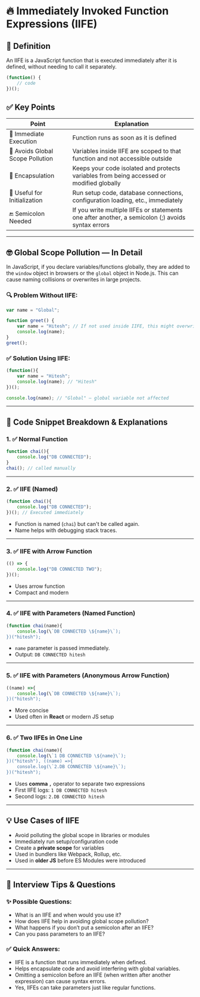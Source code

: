 
# 🔥 Immediately Invoked Function Expressions (IIFE)

## 📌 Definition
An IIFE is a JavaScript function that is executed immediately after it is defined, without needing to call it separately.

```js
(function() {
    // code
})();
```

## ✅ Key Points

| Point | Explanation |
|-------|-------------|
| 🔁 Immediate Execution | Function runs as soon as it is defined |
| 🧹 Avoids Global Scope Pollution | Variables inside IIFE are scoped to that function and not accessible outside |
| 🔐 Encapsulation | Keeps your code isolated and protects variables from being accessed or modified globally |
| 📍 Useful for Initialization | Run setup code, database connections, configuration loading, etc., immediately |
| 🔚 Semicolon Needed | If you write multiple IIFEs or statements one after another, a semicolon (;) avoids syntax errors |

---

## 🤓 Global Scope Pollution — In Detail
In JavaScript, if you declare variables/functions globally, they are added to the `window` object in browsers or the `global` object in Node.js.
This can cause naming collisions or overwrites in large projects.

### 🔍 Problem Without IIFE:
```js
var name = "Global";

function greet() {
    var name = "Hitesh"; // If not used inside IIFE, this might overwrite or interfere with global variables
    console.log(name);
}
greet();
```

### ✅ Solution Using IIFE:
```js
(function(){
    var name = "Hitesh";
    console.log(name); // "Hitesh"
})(); 

console.log(name); // "Global" — global variable not affected
```

---

## 🧠 Code Snippet Breakdown & Explanations

### 1. ✅ Normal Function
```js
function chai(){
    console.log("DB CONNECTED");
}
chai(); // called manually
```

---

### 2. ✅ IIFE (Named)
```js
(function chai(){
    console.log("DB CONNECTED");
})(); // Executed immediately
```
- Function is named (`chai`) but can't be called again.
- Name helps with debugging stack traces.

---

### 3. ✅ IIFE with Arrow Function
```js
(() => {
    console.log("DB CONNECTED TWO");
})();
```
- Uses arrow function
- Compact and modern

---

### 4. ✅ IIFE with Parameters (Named Function)
```js
(function chai(name){
    console.log(\`DB CONNECTED \${name}\`);
})("hitesh");
```
- `name` parameter is passed immediately.
- Output: `DB CONNECTED hitesh`

---

### 5. ✅ IIFE with Parameters (Anonymous Arrow Function)
```js
((name) =>{
    console.log(\`DB CONNECTED \${name}\`);
})("hitesh");
```
- More concise
- Used often in **React** or modern JS setup

---

### 6. ✅ Two IIFEs in One Line
```js
(function chai(name){
    console.log(\`1 DB CONNECTED \${name}\`);
})("hitesh"), ((name) =>{
    console.log(\`2.DB CONNECTED \${name}\`);
})("hitesh");
```
- Uses **comma `,`** operator to separate two expressions
- First IIFE logs: `1 DB CONNECTED hitesh`
- Second logs: `2.DB CONNECTED hitesh`

---

## 💡 Use Cases of IIFE
- Avoid polluting the global scope in libraries or modules
- Immediately run setup/configuration code
- Create a **private scope** for variables
- Used in bundlers like Webpack, Rollup, etc.
- Used in **older JS** before ES Modules were introduced

---

## 🎯 Interview Tips & Questions

### ✨ Possible Questions:
- What is an IIFE and when would you use it?
- How does IIFE help in avoiding global scope pollution?
- What happens if you don’t put a semicolon after an IIFE?
- Can you pass parameters to an IIFE?

### ✅ Quick Answers:
- IIFE is a function that runs immediately when defined.
- Helps encapsulate code and avoid interfering with global variables.
- Omitting a semicolon before an IIFE (when written after another expression) can cause syntax errors.
- Yes, IIFEs can take parameters just like regular functions.